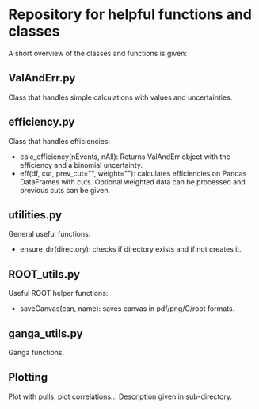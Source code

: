 # Repository for helpful functions and classes

A short overview of the classes and functions is given:

## ValAndErr.py

Class that handles simple calculations with values and uncertainties.

## efficiency.py 

Class that handles efficiencies:
  * calc_efficiency(nEvents, nAll): Returns ValAndErr object with the efficiency and a binomial uncertainty.
  * eff(df, cut, prev_cut="", weight=""): calculates efficiencies on Pandas DataFrames with cuts. Optional weighted data can be processed and previous cuts can be given.

## utilities.py

General useful functions:
  * ensure_dir(directory): checks if directory exists and if not creates it.

## ROOT_utils.py

Useful ROOT helper functions: 
  * saveCanvas(can, name): saves canvas in pdf/png/C/root formats.

## ganga_utils.py

Ganga functions.

## Plotting

Plot with pulls, plot correlations... Description given in sub-directory.
